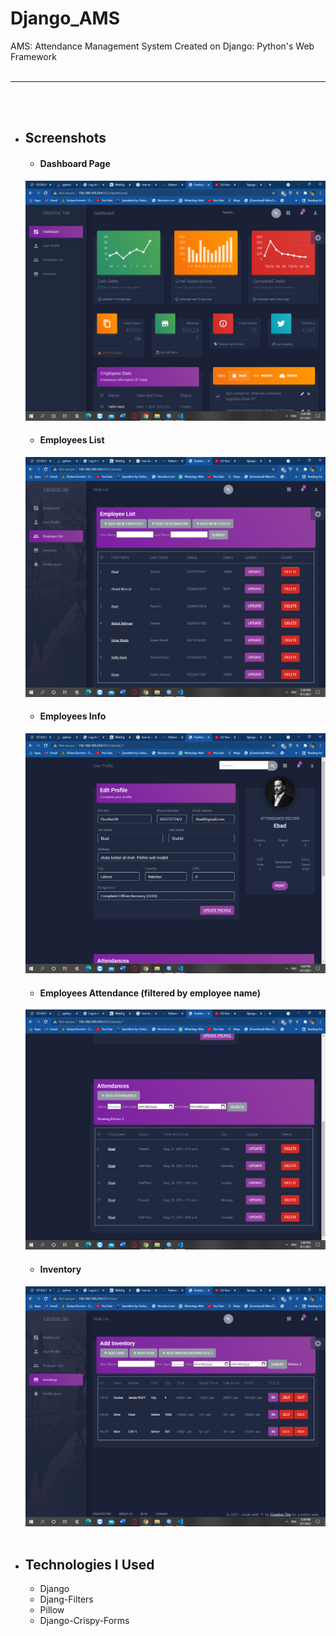 # Django_AMS
AMS: Attendance Management System
Created on Django: Python's Web Framework
<br><br><hr><br><br>
* ## Screenshots
  * #### Dashboard Page
  ![Dashboard](https://github.com/wackymenace/Django_AMS/blob/main/images/dashboard.png)
  * #### Employees List
  ![employees](https://github.com/wackymenace/Django_AMS/blob/main/images/employeeList.png)
  * #### Employees Info
  ![employees](https://github.com/wackymenace/Django_AMS/blob/main/images/employeeDetails.png)
  * #### Employees Attendance (filtered by employee name)
  ![employee](https://github.com/wackymenace/Django_AMS/blob/main/images/employeeAttendance.png)
  * #### Inventory
  ![inventory](https://github.com/wackymenace/Django_AMS/blob/main/images/inventoryList.png)
<br><br>
* ## Technologies I Used
  * Django
  * Djang-Filters
  * Pillow
  * Django-Crispy-Forms
